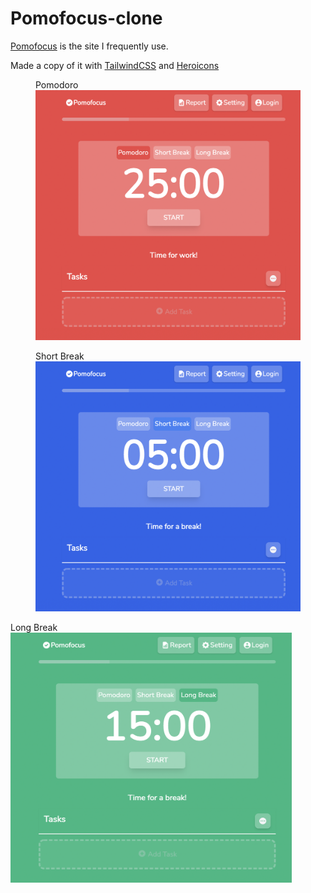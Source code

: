 # Pomofocus-clone
[Pomofocus](https://pomofocus.io/) is the site I frequently use. 

Made a copy of it with [TailwindCSS](https://tailwindcss.com/) and [Heroicons](https://heroicons.com/)


<figure>
  <figcaption>Pomodoro</figcaption>
  <img src="./pomodoro.png" style="height:400px; width:450px">
</figure>

<figure>
  <figcaption>Short Break </figcaption>
  <img src="./shortBreak.png" style="height:400px; width:450px">
</figure
  
<figure>
  <figcaption>Long Break </figcaption>
  <img src="./longBreak.png" style="height:400px; width:450px">
</figure>
